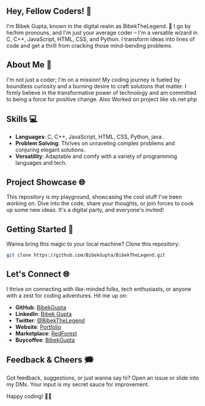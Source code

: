 ## Hey, Fellow Coders! 👋

I'm Bibek Gupta, known in the digital realm as BibekTheLegend. 🌟 I go by he/him pronouns, and I'm just your average coder – I'm a versatile wizard in C, C++, JavaScript, HTML, CSS, and Python. I transform ideas into lines of code and get a thrill from cracking those mind-bending problems.


## About Me 🤔

I'm not just a coder; I'm on a mission! My coding journey is fueled by boundless curiosity and a burning desire to craft solutions that matter. I firmly believe in the transformative power of technology and am committed to being a force for positive change. Also Worked on project like vb.net php 


## Skills 💻

- **Languages**: C, C++, JavaScript, HTML, CSS, Python, java . 
- **Problem Solving**: Thrives on unraveling complex problems and conjuring elegant solutions.
- **Versatility**: Adaptable and comfy with a variety of programming languages and tech.


## Project Showcase 🌐

This repository is my playground, showcasing the cool stuff I've been working on. Dive into the code, share your thoughts, or join forces to cook up some new ideas. It's a digital party, and everyone's invited!


## Getting Started 🚀

Wanna bring this magic to your local machine? Clone this repository:

```bash
git clone https://github.com/BibekGupta/BibekTheLegend.git
```


## Let's Connect 🌐

I thrive on connecting with like-minded folks, tech enthusiasts, or anyone with a zest for coding adventures. Hit me up on:

- **GitHub**: [BibekGupta](https://github.com/BibekGupta)
- **LinkedIn**: [Bibek Gupta](https://www.linkedin.com/in/bibek-gupta(soon))
- **Twitter**: [@BibekTheLegend](https://twitter.com/BibekTheLegend(soon))
- **Website**: [Portfolio](https://bibekgupta.free.nf)
- **Marketplace**: [RedForest](https://marketplace.visualstudio.com/publishers/BibekTheLegend)
- **Buycoffee**: [BibekGupta](https://www.buymeacoffee.com/bibekgupta)


## Feedback & Cheers 🗯

Got feedback, suggestions, or just wanna say hi? Open an issue or slide into my DMs. Your input is my secret sauce for improvement.

Happy coding! 🚀🔥

